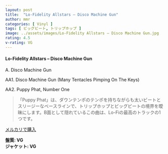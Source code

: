 ```yaml
---
layout: post
title:  "Lo-Fidelity Allstars – Disco Machine Gun"
author: mmr
categories: [ Vinyl ]
tags: [ ビッグビート, トリップホップ ]
image: ../assets/images/Lo-Fidelity Allstars – Disco Machine Gun.jpg
rating: 4.5
v-rating: VG
---
```


#### Lo-Fidelity Allstars – Disco Machine Gun

A. Disco Machine Gun

AA1. Disco Machine Gun (Many Tentacles Pimping On The Keys)

AA2. Puppy Phat, Number One

> 「Puppy Phat」は、ダウンテンポのテンポを持ちながらも太いビートとスリージーなベースラインで、トリップホップとビッグビートの境界を曖昧にします。B面として隠れているこの曲は、Lo-Fiの最高のトラックの1つです。


[メルカリで購入](https://jp.mercari.com/item/m70205023826)

<div class="mt-4 mb-4 d-flex align-items-center">
<strong class="mr-1">盤質: VG</strong>
</div>
<div class="mt-4 mb-4 d-flex align-items-center">
<strong class="mr-1">ジャケット: VG</strong>
</div>
